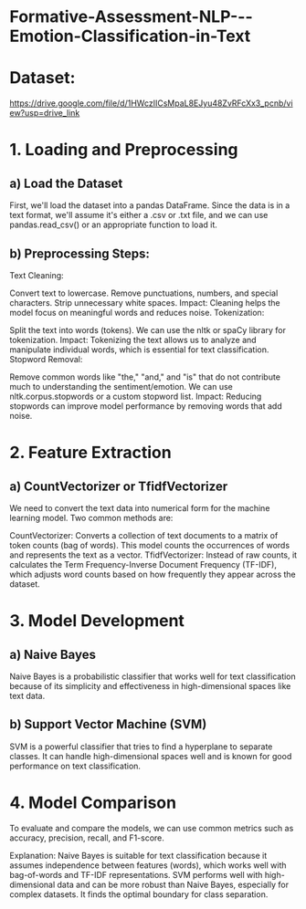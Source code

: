 # Formative-Assessment-NLP---Emotion-Classification-in-Text


# Dataset:
https://drive.google.com/file/d/1HWczIICsMpaL8EJyu48ZvRFcXx3_pcnb/view?usp=drive_link


# 1. Loading and Preprocessing 

## a) Load the Dataset

First, we'll load the dataset into a pandas DataFrame. Since the data is in a text format, we'll assume it's either a .csv or .txt file, and we can use pandas.read_csv() or an appropriate function to load it.

## b) Preprocessing Steps:

Text Cleaning:

Convert text to lowercase.
Remove punctuations, numbers, and special characters.
Strip unnecessary white spaces.
Impact: Cleaning helps the model focus on meaningful words and reduces noise.
Tokenization:

Split the text into words (tokens).
We can use the nltk or spaCy library for tokenization.
Impact: Tokenizing the text allows us to analyze and manipulate individual words, which is essential for text classification.
Stopword Removal:

Remove common words like "the," "and," and "is" that do not contribute much to understanding the sentiment/emotion.
We can use nltk.corpus.stopwords or a custom stopword list.
Impact: Reducing stopwords can improve model performance by removing words that add noise.


# 2. Feature Extraction 

## a) CountVectorizer or TfidfVectorizer

We need to convert the text data into numerical form for the machine learning model. Two common methods are:

CountVectorizer: Converts a collection of text documents to a matrix of token counts (bag of words). This model counts the occurrences of words and represents the text as a vector.
TfidfVectorizer: Instead of raw counts, it calculates the Term Frequency-Inverse Document Frequency (TF-IDF), which adjusts word counts based on how frequently they appear across the dataset.

# 3. Model Development 

## a) Naive Bayes
Naive Bayes is a probabilistic classifier that works well for text classification because of its simplicity and effectiveness in high-dimensional spaces like text data.

## b) Support Vector Machine (SVM)

SVM is a powerful classifier that tries to find a hyperplane to separate classes. It can handle high-dimensional spaces well and is known for good performance on text classification.

# 4. Model Comparison 

To evaluate and compare the models, we can use common metrics such as accuracy, precision, recall, and F1-score.


Explanation:
Naive Bayes is suitable for text classification because it assumes independence between features (words), which works well with bag-of-words and TF-IDF representations.
SVM performs well with high-dimensional data and can be more robust than Naive Bayes, especially for complex datasets. It finds the optimal boundary for class separation.
